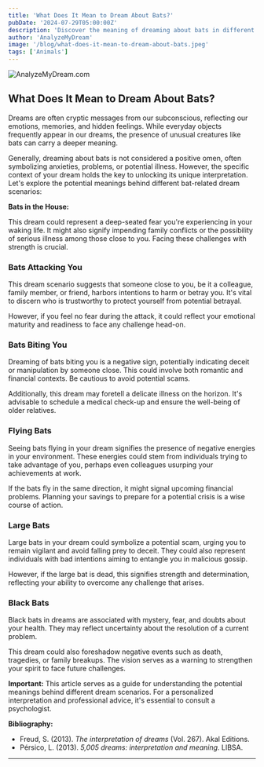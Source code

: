 ```yaml
---
title: 'What Does It Mean to Dream About Bats?'
pubDate: '2024-07-29T05:00:00Z'
description: 'Discover the meaning of dreaming about bats in different contexts, from attacks to black bats. Understand what your subconscious wants to communicate to you through these dreams.'
author: 'AnalyzeMyDream'
image: '/blog/what-does-it-mean-to-dream-about-bats.jpeg'
tags: ['Animals']
---
```


![AnalyzeMyDream.com](/blog/what-does-it-mean-to-dream-about-bats.jpeg)

## What Does It Mean to Dream About Bats?

Dreams are often cryptic messages from our subconscious, reflecting our emotions, memories, and hidden feelings. While everyday objects frequently appear in our dreams, the presence of unusual creatures like bats can carry a deeper meaning. 

Generally, dreaming about bats is not considered a positive omen, often symbolizing anxieties, problems, or potential illness. However, the specific context of your dream holds the key to unlocking its unique interpretation. Let's explore the potential meanings behind different bat-related dream scenarios:

**Bats in the House:**

This dream could represent a deep-seated fear you're experiencing in your waking life. It might also signify impending family conflicts or the possibility of serious illness among those close to you. Facing these challenges with strength is crucial.

### Bats Attacking You

This dream scenario suggests that someone close to you, be it a colleague, family member, or friend, harbors intentions to harm or betray you. It's vital to discern who is trustworthy to protect yourself from potential betrayal. 

However, if you feel no fear during the attack, it could reflect your emotional maturity and readiness to face any challenge head-on.

### Bats Biting You

Dreaming of bats biting you is a negative sign, potentially indicating deceit or manipulation by someone close. This could involve both romantic and financial contexts. Be cautious to avoid potential scams.  

Additionally, this dream may foretell a delicate illness on the horizon. It's advisable to schedule a medical check-up and ensure the well-being of older relatives.

### Flying Bats

Seeing bats flying in your dream signifies the presence of negative energies in your environment. These energies could stem from individuals trying to take advantage of you, perhaps even colleagues usurping your achievements at work.

If the bats fly in the same direction, it might signal upcoming financial problems. Planning your savings to prepare for a potential crisis is a wise course of action.

### Large Bats

Large bats in your dream could symbolize a potential scam, urging you to remain vigilant and avoid falling prey to deceit. They could also represent individuals with bad intentions aiming to entangle you in malicious gossip.

However, if the large bat is dead, this signifies strength and determination, reflecting your ability to overcome any challenge that arises.

### Black Bats

Black bats in dreams are associated with mystery, fear, and doubts about your health.  They may reflect uncertainty about the resolution of a current problem.

This dream could also foreshadow negative events such as death, tragedies, or family breakups. The vision serves as a warning to strengthen your spirit to face future challenges.

**Important:** This article serves as a guide for understanding the potential meanings behind different dream scenarios. For a personalized interpretation and professional advice, it's essential to consult a psychologist. 

**Bibliography:**

- Freud, S. (2013). *The interpretation of dreams* (Vol. 267). Akal Editions. 
- Pérsico, L. (2013). *5,005 dreams: interpretation and meaning*. LIBSA.

---